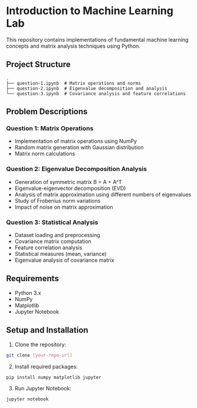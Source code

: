 # Introduction to Machine Learning Lab

This repository contains implementations of fundamental machine learning concepts and matrix analysis techniques using Python.

## Project Structure

```
.
├── question-1.ipynb  # Matrix operations and norms
├── question-2.ipynb  # Eigenvalue decomposition and analysis
└── question-3.ipynb  # Covariance analysis and feature correlations
```

## Problem Descriptions

### Question 1: Matrix Operations
- Implementation of matrix operations using NumPy
- Random matrix generation with Gaussian distribution
- Matrix norm calculations

### Question 2: Eigenvalue Decomposition Analysis
- Generation of symmetric matrix B = A + A^T
- Eigenvalue-eigenvector decomposition (EVD)
- Analysis of matrix approximation using different numbers of eigenvalues
- Study of Frobenius norm variations
- Impact of noise on matrix approximation

### Question 3: Statistical Analysis
- Dataset loading and preprocessing
- Covariance matrix computation
- Feature correlation analysis
- Statistical measures (mean, variance)
- Eigenvalue analysis of covariance matrix

## Requirements

- Python 3.x
- NumPy
- Matplotlib
- Jupyter Notebook

## Setup and Installation

1. Clone the repository:
```bash
git clone [your-repo-url]
```

2. Install required packages:
```bash
pip install numpy matplotlib jupyter
```

3. Run Jupyter Notebook:
```bash
jupyter notebook
```

